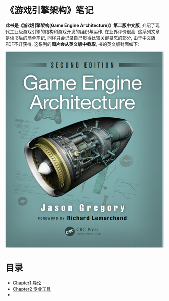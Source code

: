 # 《游戏引擎架构》笔记

**此书是《游戏引擎架构(Game Engine Architecture)》第二版中文版**, 介绍了现代工业级游戏引擎的结构和游戏开发的组织与运作, 在业界评价很高. 这系列文章是读书后的简单笔记, 同样只会记录自己觉得比较关键易忘的部分, 由于中文版PDF不好获得, 这系列的**图片会从英文版中截取**, 书的英文版封面如下:

![picture 1](./Chapter1%20导论/Media/bca023503c7f9be9c1c3ba4b298e7699b4d99821d760029fde2e68cd34767ef7.png)  

# 目录

- [Chapter1 导论](Chapter1%20导论/README.md)
- [Chapter2 专业工具](Chapter2%20专业工具/README.md)
- 